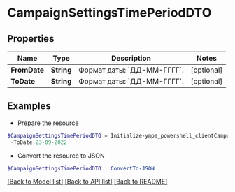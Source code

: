 # CampaignSettingsTimePeriodDTO
## Properties

Name | Type | Description | Notes
------------ | ------------- | ------------- | -------------
**FromDate** | **String** | Формат даты: &#x60;ДД-ММ-ГГГГ&#x60;.  | [optional] 
**ToDate** | **String** | Формат даты: &#x60;ДД-ММ-ГГГГ&#x60;.  | [optional] 

## Examples

- Prepare the resource
```powershell
$CampaignSettingsTimePeriodDTO = Initialize-ympa_powershell_clientCampaignSettingsTimePeriodDTO  -FromDate 23-09-2022 `
 -ToDate 23-09-2022
```

- Convert the resource to JSON
```powershell
$CampaignSettingsTimePeriodDTO | ConvertTo-JSON
```

[[Back to Model list]](../README.md#documentation-for-models) [[Back to API list]](../README.md#documentation-for-api-endpoints) [[Back to README]](../README.md)

